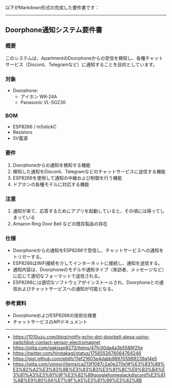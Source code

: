 以下がMarkdown形式の完成した要件書です：

---

## Doorphone通知システム要件書

### 概要
このシステムは、ApartmentのDoorphoneからの受信を検知し、各種チャットサービス（Discord、Telegramなど）に通知することを目的としています。

### 対象
- Doorphone:
  - アイホン WK-24A
  - Panasonic VL-SGZ30
  
### BOM
- ESP8266 / m5stickC
- Resistors
- 5V電源

### 要件
1. Doorphoneからの通知を検知する機能
2. 検知した通知をDiscord、Telegramなどのチャットサービスに送信する機能
3. ESP8266を使用して通知の中継および制御を行う機能
4. ドアホンの各種モデルに対応する機能

### 注意
1. 通知が来て、応答するためにアプリを起動していると、その頃には帰ってしまっている
1. Amazon Ring Door Bell などの既存製品の存在

### 仕様
- Doorphoneからの通知をESP8266で受信し、チャットサービスへの通知をトリガーする。
- ESP8266はWiFi接続を介してインターネットに接続し、通知を送信する。
- 通知内容は、Doorphoneのモデルや通知タイプ（来訪者、メッセージなど）に応じて適切なフォーマットで送信される。
- ESP8266には適切なソフトウェアがインストールされ、Doorphoneとの通信およびチャットサービスへの通知が可能となる。

### 参考資料
- DoorphoneおよびESP8266の技術仕様書
- チャットサービスのAPIドキュメント

---
- https://1010uzu.com/blog/notify-echo-dot-doorbell-alexa-using-switchbot-contact-sensor-electromagnet
- https://qiita.com/gakisan8273/items/47fc00da4a3b5588f25e
- https://twitter.com/hirotakagi/status/1756552676064764246
- https://gist.github.com/ebith/11ef21603e4dabb989705989239a14e5
- https://qiita.com/yomori/items/ca213f1087c2a0e270e1#%E3%83%89%E3%82%A2%E3%83%9B%E3%83%B3%E3%81%8C%E9%B3%B4%E3%81%A3%E3%81%9F%E3%82%89googlehomeslackdiscord%E3%81%AB%E9%80%9A%E7%9F%A5%E3%81%99%E3%82%8B